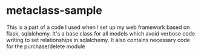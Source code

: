 # metaclass-sample
This is a part of a code I used when I set up my web framework based on flask, sqlalchemy. It's a base class for all models which avoid verbose code writing to set relationships in sqlalchemy.
It also contains necessary code for the purchase/delete module
